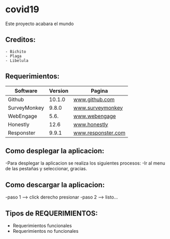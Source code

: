 # covid19
Este proyecto acabara el mundo
## Creditos:
    - Bichito
    - Plaga
    - Libelula

## Requerimientos:
|   Software   | Version|      Pagina        |
| -------------|--------|--------------------|
| Github       | 10.1.0 | www.github.com     |
| SurveyMonkey | 9.8.0  | www.surveymonkey   |
| WebEngage    | 5.6.   | www.webengage      |
| Honestly     | 12.6   | www.honestly       |
| Responster   | 9.9.1  | www.responster.com |

## Como desplegar la aplicacion:
-Para desplegar la aplicacion se realiza los  siguientes procesos:
-Ir al menu de las pestañas y seleccionar, gracias.

## Como descargar la aplicacion:
-paso 1 --> click derecho presionar
-paso 2 --> listo...

## Tipos de REQUERIMIENTOS:
- Requerimientos funcionales
- Requerimientos no funcionales


